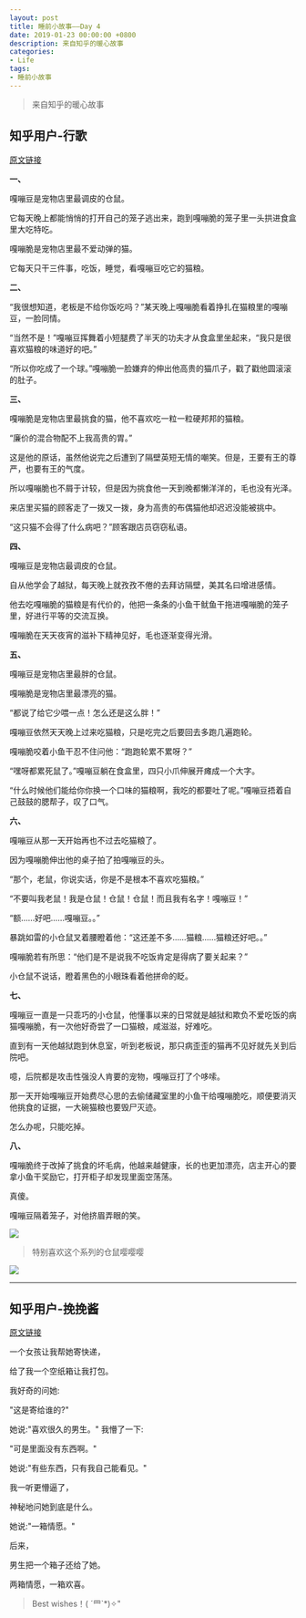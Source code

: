 ```yaml
---
layout: post
title: 睡前小故事——Day 4
date: 2019-01-23 00:00:00 +0800
description: 来自知乎的暖心故事
categories:
- Life
tags: 
- 睡前小故事 
---
```


<blockquote class="blockquote-center">
	来自知乎的暖心故事
</blockquote>

## 知乎用户-行歌
[原文链接](https://www.zhihu.com/question/59017055/answer/182887133)

**一、**

嘎嘣豆是宠物店里最调皮的仓鼠。

它每天晚上都能悄悄的打开自己的笼子逃出来，跑到嘎嘣脆的笼子里一头拱进食盒里大吃特吃。

嘎嘣脆是宠物店里最不爱动弹的猫。

它每天只干三件事，吃饭，睡觉，看嘎嘣豆吃它的猫粮。

**二、**

“我很想知道，老板是不给你饭吃吗？”某天晚上嘎嘣脆看着挣扎在猫粮里的嘎嘣豆，一脸同情。

“当然不是！”嘎嘣豆挥舞着小短腿费了半天的功夫才从食盒里坐起来，“我只是很喜欢猫粮的味道好的吧。”

“所以你吃成了一个球。”嘎嘣脆一脸嫌弃的伸出他高贵的猫爪子，戳了戳他圆滚滚的肚子。

**三、**

嘎嘣脆是宠物店里最挑食的猫，他不喜欢吃一粒一粒硬邦邦的猫粮。

“廉价的混合物配不上我高贵的胃。”

这是他的原话，虽然他说完之后遭到了隔壁英短无情的嘲笑。但是，王要有王的尊严，也要有王的气度。

所以嘎嘣脆也不屑于计较，但是因为挑食他一天到晚都懒洋洋的，毛也没有光泽。

来店里买猫的顾客走了一拨又一拨，身为高贵的布偶猫他却迟迟没能被挑中。

“这只猫不会得了什么病吧？”顾客跟店员窃窃私语。

**四、**

嘎嘣豆是宠物店最调皮的仓鼠。

自从他学会了越狱，每天晚上就孜孜不倦的去拜访隔壁，美其名曰增进感情。

他去吃嘎嘣脆的猫粮是有代价的，他把一条条的小鱼干鱿鱼干拖进嘎嘣脆的笼子里，好进行平等的交流互换。

嘎嘣脆在天天夜宵的滋补下精神见好，毛也逐渐变得光滑。

**五、**

嘎嘣豆是宠物店里最胖的仓鼠。

嘎嘣脆是宠物店里最漂亮的猫。

“都说了给它少喂一点！怎么还是这么胖！”

嘎嘣豆依然天天晚上过来吃猫粮，只是吃完之后要回去多跑几遍跑轮。

嘎嘣脆咬着小鱼干忍不住问他：“跑跑轮累不累呀？”

“嘿呀都累死鼠了。”嘎嘣豆躺在食盒里，四只小爪伸展开瘫成一个大字。

“什么时候他们能给你你换一个口味的猫粮啊，我吃的都要吐了呢。”嘎嘣豆捂着自己鼓鼓的腮帮子，叹了口气。

**六、**

嘎嘣豆从那一天开始再也不过去吃猫粮了。

因为嘎嘣脆伸出他的桌子拍了拍嘎嘣豆的头。

“那个，老鼠，你说实话，你是不是根本不喜欢吃猫粮。”

“不要叫我老鼠！我是仓鼠！仓鼠！仓鼠！而且我有名字！嘎嘣豆！”

“额……好吧……嘎嘣豆。。”

暴跳如雷的小仓鼠叉着腰瞪着他：“这还差不多……猫粮……猫粮还好吧。。”

嘎嘣脆若有所思：“他们是不是说我不吃饭肯定是得病了要关起来？”

小仓鼠不说话，瞪着黑色的小眼珠看着他拼命的眨。

**七、**

嘎嘣豆一直是一只乖巧的小仓鼠，他懂事以来的日常就是越狱和欺负不爱吃饭的病猫嘎嘣脆，有一次他好奇尝了一口猫粮，咸滋滋，好难吃。

直到有一天他越狱跑到休息室，听到老板说，那只病歪歪的猫再不见好就先关到后院吧。

噫，后院都是攻击性强没人肯要的宠物，嘎嘣豆打了个哆嗦。

那一天开始嘎嘣豆开始费尽心思的去偷储藏室里的小鱼干给嘎嘣脆吃，顺便要消灭他挑食的证据，一大碗猫粮也要毁尸灭迹。

怎么办呢，只能吃掉。

**八、**

嘎嘣脆终于改掉了挑食的坏毛病，他越来越健康，长的也更加漂亮，店主开心的要拿小鱼干奖励它，打开柜子却发现里面空荡荡。

真傻。

嘎嘣豆隔着笼子，对他挤眉弄眼的笑。

![](https://pic4.zhimg.com/80/v2-8ff3a0e1b2ca5bd7f3e5a0c2bdfb74ef_hd.jpg)

> 特别喜欢这个系列的仓鼠嘤嘤嘤

![](https://pic2.zhimg.com/80/v2-582f4926eaca6725abf134a2b60cfe49_hd.jpg)

-----------------------------------------------------------------------------

## 知乎用户-挽挽酱

[原文链接](https://www.zhihu.com/question/59017055/answer/211044928)

一个女孩让我帮她寄快递，

给了我一个空纸箱让我打包。

我好奇的问她:

"这是寄给谁的?"

她说:"喜欢很久的男生。"
我懵了一下:

"可是里面没有东西啊。"

她说:"有些东西，只有我自己能看见。"

我一听更懵逼了，

神秘地问她到底是什么。

她说:"一箱情愿。"

后来，

男生把一个箱子还给了她。

两箱情愿，一箱欢喜。

> Best wishes！( ´罒`*)✧"


